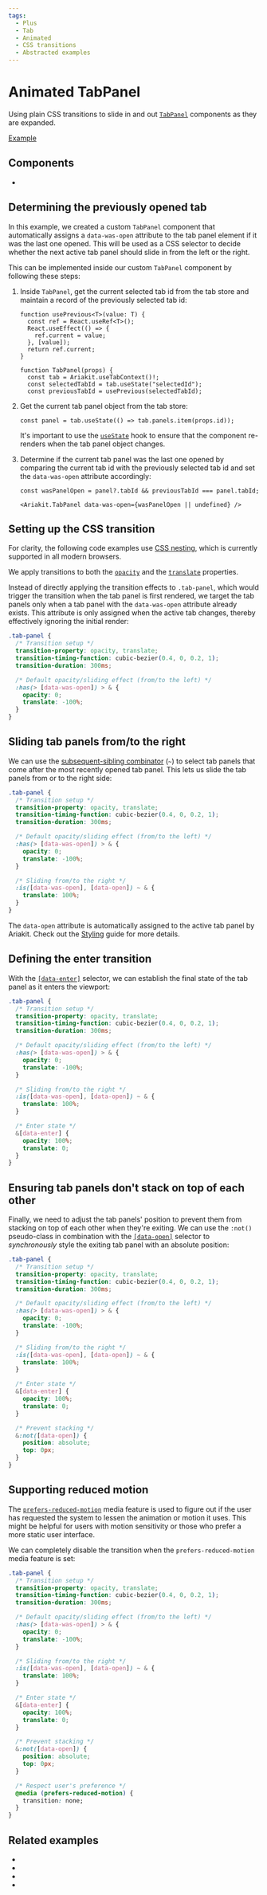 ```yaml
---
tags:
  - Plus
  - Tab
  - Animated
  - CSS transitions
  - Abstracted examples
---
```


# Animated TabPanel

<div data-description>

Using plain CSS transitions to slide in and out [`TabPanel`](/reference/tab-panel) components as they are expanded.

</div>

<div data-tags></div>

<a href="./index.tsx" data-playground>Example</a>

## Components

<div data-cards="components">

- [](/components/tab)

</div>

## Determining the previously opened tab

In this example, we created a custom `TabPanel` component that automatically assigns a `data-was-open` attribute to the tab panel element if it was the last one opened. This will be used as a CSS selector to decide whether the next active tab panel should slide in from the left or the right.

This can be implemented inside our custom `TabPanel` component by following these steps:

1. Inside `TabPanel`, get the current selected tab id from the tab store and maintain a record of the previously selected tab id:

   ```tsx {11,12} "selectedTabId" "previousTabId"
   function usePrevious<T>(value: T) {
     const ref = React.useRef<T>();
     React.useEffect(() => {
       ref.current = value;
     }, [value]);
     return ref.current;
   }

   function TabPanel(props) {
     const tab = Ariakit.useTabContext()!;
     const selectedTabId = tab.useState("selectedId");
     const previousTabId = usePrevious(selectedTabId);
   ```

2. Get the current tab panel object from the tab store:

   ```tsx
   const panel = tab.useState(() => tab.panels.item(props.id));
   ```

   It's important to use the [`useState`](/reference/use-tab-store#usestate) hook to ensure that the component re-renders when the tab panel object changes.

3. Determine if the current tab panel was the last one opened by comparing the current tab id with the previously selected tab id and set the `data-was-open` attribute accordingly:

   ```tsx
   const wasPanelOpen = panel?.tabId && previousTabId === panel.tabId;

   <Ariakit.TabPanel data-was-open={wasPanelOpen || undefined} />
   ```

## Setting up the CSS transition

<aside data-type="note" title="CSS nesting">

For clarity, the following code examples use [CSS nesting](https://developer.mozilla.org/en-US/docs/Web/CSS/CSS_nesting), which is currently supported in all modern browsers.

</aside>

We apply transitions to both the [`opacity`](https://developer.mozilla.org/en-US/docs/Web/CSS/opacity) and the [`translate`](https://developer.mozilla.org/en-US/docs/Web/CSS/translate) properties.

Instead of directly applying the transition effects to `.tab-panel`, which would trigger the transition when the tab panel is first rendered, we target the tab panels only when a tab panel with the `data-was-open` attribute already exists. This attribute is only assigned when the active tab changes, thereby effectively ignoring the initial render:

```css {3-5,8-11}
.tab-panel {
  /* Transition setup */
  transition-property: opacity, translate;
  transition-timing-function: cubic-bezier(0.4, 0, 0.2, 1);
  transition-duration: 300ms;

  /* Default opacity/sliding effect (from/to the left) */
  :has(> [data-was-open]) > & {
    opacity: 0;
    translate: -100%;
  }
}
```

## Sliding tab panels from/to the right

We can use the [subsequent-sibling combinator](https://developer.mozilla.org/en-US/docs/Web/CSS/Subsequent-sibling_combinator) (`~`) to select tab panels that come after the most recently opened tab panel. This lets us slide the tab panels from or to the right side:

```css {14-16}
.tab-panel {
  /* Transition setup */
  transition-property: opacity, translate;
  transition-timing-function: cubic-bezier(0.4, 0, 0.2, 1);
  transition-duration: 300ms;

  /* Default opacity/sliding effect (from/to the left) */
  :has(> [data-was-open]) > & {
    opacity: 0;
    translate: -100%;
  }

  /* Sliding from/to the right */
  :is([data-was-open], [data-open]) ~ & {
    translate: 100%;
  }
}
```

The `data-open` attribute is automatically assigned to the active tab panel by Ariakit. Check out the [Styling](/guide/styling#data-open) guide for more details.

## Defining the enter transition

With the [`[data-enter]`](/guide/styling#data-enter) selector, we can establish the final state of the tab panel as it enters the viewport:

```css {19-22}
.tab-panel {
  /* Transition setup */
  transition-property: opacity, translate;
  transition-timing-function: cubic-bezier(0.4, 0, 0.2, 1);
  transition-duration: 300ms;

  /* Default opacity/sliding effect (from/to the left) */
  :has(> [data-was-open]) > & {
    opacity: 0;
    translate: -100%;
  }

  /* Sliding from/to the right */
  :is([data-was-open], [data-open]) ~ & {
    translate: 100%;
  }

  /* Enter state */
  &[data-enter] {
    opacity: 100%;
    translate: 0;
  }
}
```

## Ensuring tab panels don't stack on top of each other

Finally, we need to adjust the tab panels' position to prevent them from stacking on top of each other when they're exiting. We can use the `:not()` pseudo-class in combination with the [`[data-open]`](/guide/styling#data-open) selector to _synchronously_ style the exiting tab panel with an absolute position:

```css {25-28}
.tab-panel {
  /* Transition setup */
  transition-property: opacity, translate;
  transition-timing-function: cubic-bezier(0.4, 0, 0.2, 1);
  transition-duration: 300ms;

  /* Default opacity/sliding effect (from/to the left) */
  :has(> [data-was-open]) > & {
    opacity: 0;
    translate: -100%;
  }

  /* Sliding from/to the right */
  :is([data-was-open], [data-open]) ~ & {
    translate: 100%;
  }

  /* Enter state */
  &[data-enter] {
    opacity: 100%;
    translate: 0;
  }

  /* Prevent stacking */
  &:not([data-open]) {
    position: absolute;
    top: 0px;
  }
}
```

## Supporting reduced motion

The [`prefers-reduced-motion`](https://developer.mozilla.org/en-US/docs/Web/CSS/@media/prefers-reduced-motion) media feature is used to figure out if the user has requested the system to lessen the animation or motion it uses. This might be helpful for users with motion sensitivity or those who prefer a more static user interface.

We can completely disable the transition when the `prefers-reduced-motion` media feature is set:

```css {31-33}
.tab-panel {
  /* Transition setup */
  transition-property: opacity, translate;
  transition-timing-function: cubic-bezier(0.4, 0, 0.2, 1);
  transition-duration: 300ms;

  /* Default opacity/sliding effect (from/to the left) */
  :has(> [data-was-open]) > & {
    opacity: 0;
    translate: -100%;
  }

  /* Sliding from/to the right */
  :is([data-was-open], [data-open]) ~ & {
    translate: 100%;
  }

  /* Enter state */
  &[data-enter] {
    opacity: 100%;
    translate: 0;
  }

  /* Prevent stacking */
  &:not([data-open]) {
    position: absolute;
    top: 0px;
  }

  /* Respect user's preference */
  @media (prefers-reduced-motion) {
    transition: none;
  }
}
```

## Related examples

<div data-cards="examples">

- [](/examples/combobox-animated)
- [](/examples/dialog-animated)
- [](/examples/select-animated)
- [](/examples/combobox-tabs)

</div>
